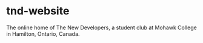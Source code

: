 # tnd-website
The online home of The New Developers, a student club at Mohawk College in Hamilton, Ontario, Canada.
